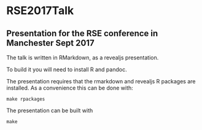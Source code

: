 # RSE2017Talk
## Presentation for the RSE conference in Manchester Sept 2017

The talk is written in RMarkdown, as a revealjs presentation. 

To build it you will need to install R and pandoc.

The presentation requires that the rmarkdown and revealjs R packages are installed.  As a convenience this can be done with:

`make rpackages`   

The presentation can be built with 

`make`


